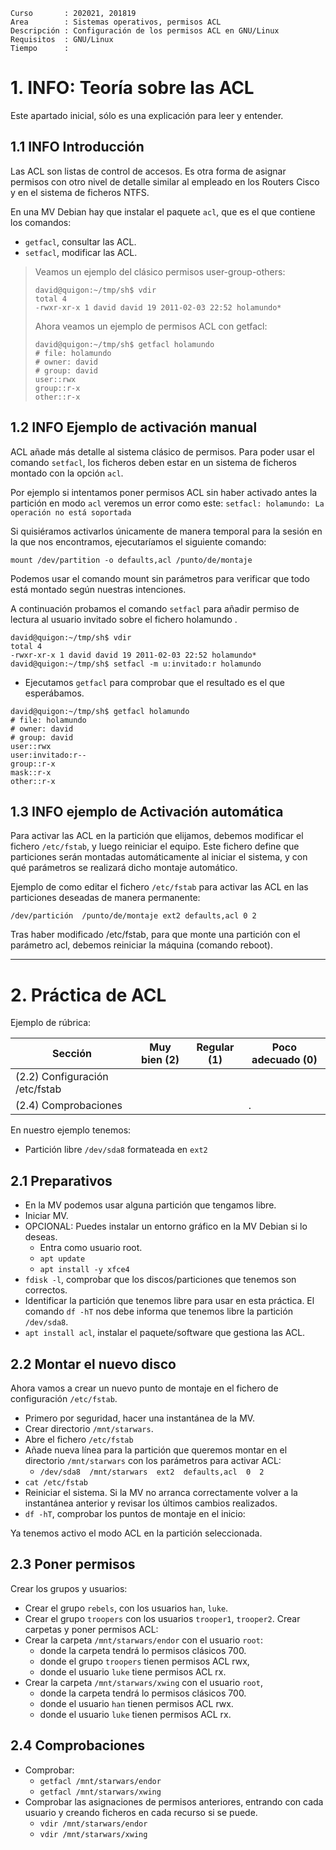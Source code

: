 
```
Curso       : 202021, 201819
Area        : Sistemas operativos, permisos ACL
Descripción : Configuración de los permisos ACL en GNU/Linux
Requisitos  : GNU/Linux
Tiempo      :
```

# 1. INFO: Teoría sobre las ACL

Este apartado inicial, sólo es una explicación para leer y entender.

## 1.1 INFO Introducción

Las ACL son listas de control de accesos. Es otra forma de asignar permisos con otro nivel de detalle similar al empleado en los Routers Cisco y en el sistema de ficheros NTFS.

En una MV Debian hay que instalar el paquete `acl`, que es el que contiene los comandos:
* `getfacl`, consultar las ACL.
* `setfacl`, modificar las ACL.

> Veamos un ejemplo del clásico permisos user-group-others:
> ```
> david@quigon:~/tmp/sh$ vdir
> total 4
> -rwxr-xr-x 1 david david 19 2011-02-03 22:52 holamundo*
> ```
>
> Ahora veamos un ejemplo de permisos ACL con getfacl:
> ```
> david@quigon:~/tmp/sh$ getfacl holamundo
> # file: holamundo
> # owner: david
> # group: david
> user::rwx
> group::r-x
> other::r-x
> ```

## 1.2 INFO Ejemplo de activación manual

ACL añade más detalle al sistema clásico de permisos.
Para poder usar el comando `setfacl`, los ficheros deben estar en un sistema de ficheros montado con la opción `acl`.

Por ejemplo si intentamos poner permisos ACL sin haber activado antes la partición en modo `acl` veremos un error como este:  `setfacl: holamundo: La operación no está soportada`

Si quisiéramos activarlos únicamente de manera temporal para
la sesión en la que nos encontramos, ejecutaríamos el siguiente comando:

```
mount /dev/partition -o defaults,acl /punto/de/montaje
```

Podemos usar el comando mount sin parámetros para verificar que todo está montado según nuestras intenciones.

A continuación probamos el comando `setfacl` para añadir permiso de lectura
al usuario invitado sobre el fichero holamundo .

```
david@quigon:~/tmp/sh$ vdir
total 4
-rwxr-xr-x 1 david david 19 2011-02-03 22:52 holamundo*
david@quigon:~/tmp/sh$ setfacl -m u:invitado:r holamundo
```

* Ejecutamos `getfacl` para comprobar que el resultado es el que esperábamos.

```
david@quigon:~/tmp/sh$ getfacl holamundo
# file: holamundo
# owner: david
# group: david
user::rwx
user:invitado:r--
group::r-x
mask::r-x
other::r-x
```

## 1.3 INFO ejemplo de Activación automática

Para activar las ACL en la partición que elijamos, debemos modificar
el fichero `/etc/fstab`, y luego reiniciar el equipo. Este fichero define que
particiones serán montadas automáticamente al iniciar el sistema, y con
qué parámetros se realizará dicho montaje automático.

Ejemplo de como editar el fichero `/etc/fstab` para activar las ACL en las particiones deseadas de manera permanente:

`/dev/partición  /punto/de/montaje ext2 defaults,acl 0 2`

Tras haber modificado /etc/fstab, para que monte una partición con el parámetro acl, debemos reiniciar la máquina (comando reboot).

---

# 2. Práctica de ACL

Ejemplo de rúbrica:

| Sección                  | Muy bien (2) | Regular (1) | Poco adecuado (0) |
| ------------------------ | ------------ | ----------- | ----------------- |
| (2.2) Configuración /etc/fstab | | | |
| (2.4) Comprobaciones | | | .|

En nuestro ejemplo tenemos:
* Partición libre `/dev/sda8` formateada en `ext2`

## 2.1 Preparativos

* En la MV podemos usar alguna partición que tengamos libre.
* Iniciar MV.
* OPCIONAL: Puedes instalar un entorno gráfico en la MV Debian si lo deseas.
    * Entra como usuario root.
    * `apt update`
    * `apt install -y xfce4`
* `fdisk -l`, comprobar que los discos/particiones que tenemos son correctos.
* Identificar la partición que tenemos libre para usar en esta práctica. El comando `df -hT` nos debe informa que tenemos libre la partición `/dev/sda8`.
* `apt install acl`, instalar el paquete/software que gestiona las ACL.

## 2.2 Montar el nuevo disco

Ahora vamos a crear un nuevo punto de montaje en el fichero de configuración `/etc/fstab`.

* Primero por seguridad, hacer una instantánea de la MV.
* Crear directorio `/mnt/starwars`.
* Abre el fichero `/etc/fstab`
* Añade nueva línea para la partición que queremos montar en el directorio `/mnt/starwars` con los parámetros para activar ACL:
    * `/dev/sda8  /mnt/starwars  ext2  defaults,acl  0  2`
* `cat /etc/fstab`
* Reiniciar el sistema. Si la MV no arranca correctamente volver a la instantánea
anterior y revisar los últimos cambios realizados.
* `df -hT`, comprobar los puntos de montaje en el inicio:

Ya tenemos activo el modo ACL en la partición seleccionada.

## 2.3 Poner permisos

Crear los grupos y usuarios:
* Crear el grupo `rebels`, con los usuarios `han`, `luke`.
* Crear el grupo `troopers` con los usuarios `trooper1`, `trooper2`.
Crear carpetas y poner permisos ACL:
* Crear la carpeta `/mnt/starwars/endor` con el usuario `root`:
    * donde la carpeta tendrá lo permisos clásicos 700.
    * donde el grupo `troopers` tienen permisos ACL rwx,
    * donde el usuario `luke` tiene permisos ACL rx.
* Crear la carpeta `/mnt/starwars/xwing` con el usuario `root`,
    * donde la carpeta tendrá lo permisos clásicos 700.
    * donde el usuario `han` tienen permisos ACL rwx.
    * donde el usuario `luke` tienen permisos ACL rx.

## 2.4 Comprobaciones

* Comprobar:
    * `getfacl /mnt/starwars/endor`
    * `getfacl /mnt/starwars/xwing`
* Comprobar las asignaciones de permisos anteriores, entrando con cada usuario y
creando ficheros en cada recurso si se puede.
    * `vdir /mnt/starwars/endor`
    * `vdir /mnt/starwars/xwing`
